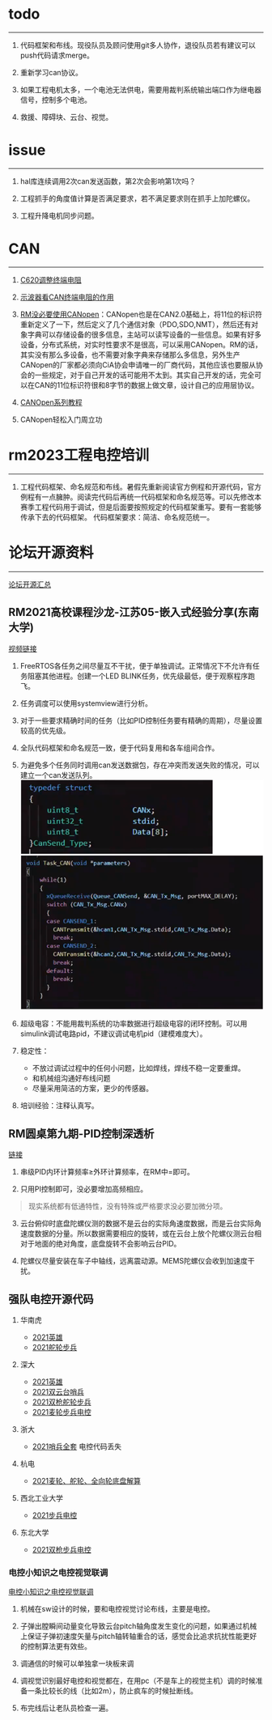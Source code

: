 # todo
----
1. 代码框架和布线。现役队员及顾问使用git多人协作，退役队员若有建议可以push代码请求merge。

2. 重新学习can协议。

3. 如果工程电机太多，一个电池无法供电，需要用裁判系统输出端口作为继电器信号，控制多个电池。

4. 救援、障碍块、云台、视觉。



# issue
----
1. hal库连续调用2次can发送函数，第2次会影响第1次吗？

2. 工程抓手的角度值计算是否满足要求，若不满足要求则在抓手上加陀螺仪。

3. 工程升降电机同步问题。



# CAN
----
1. [C620调整终端电阻](https://bbs.robomaster.com/thread-12094-1-1.html)

2. [示波器看CAN终端电阻的作用](https://zhuanlan.zhihu.com/p/26096996)

3. [RM没必要使用CANopen](https://bbs.robomaster.com/forum.php?mod=viewthread&tid=7367)：CANopen也是在CAN2.0基础上，将11位的标识符重新定义了一下，然后定义了几个通信对象（PDO,SDO,NMT），然后还有对象字典可以存储设备的很多信息，主站可以读写设备的一些信息。如果有好多设备，分布式系统，对实时性要求不是很高，可以采用CANopen。RM的话，其实没有那么多设备，也不需要对象字典来存储那么多信息，另外生产CANopen的厂家都必须向CiA协会申请唯一的厂商代码，其他应该也要服从协会的一些规定，对于自己开发的话可能用不太到。其实自己开发的话，完全可以在CAN的11位标识符很和8字节的数据上做文章，设计自己的应用层协议。

4. [CANOpen系列教程](https://www.strongerhuang.com/CANOpen/CANOpen%E7%B3%BB%E5%88%97%E6%95%99%E7%A8%8B.html)

5. CANopen轻松入门周立功



# rm2023工程电控培训
----
1. 工程代码框架、命名规范和布线。暑假先重新阅读官方例程和开源代码，官方例程有一点臃肿。阅读完代码后再统一代码框架和命名规范等。可以先修改本赛季工程代码用于调试，但是后面要按照规定的代码框架重写。要有一套能够传承下去的代码框架。
代码框架要求：简洁、命名规范统一。



# 论坛开源资料
----
[论坛开源汇总](https://bbs.robomaster.com/forum.php?mod=viewthread&tid=6979&extra=page%3D1)

## RM2021高校课程沙龙-江苏05-嵌入式经验分享(东南大学)
[视频链接](https://docs.qq.com/sheet/DUFlaU0FHZk1QS0l1?tab=cx5q1v)

1. FreeRTOS各任务之间尽量互不干扰，便于单独调试。正常情况下不允许有任务阻塞其他进程。创建一个LED BLINK任务，优先级最低，便于观察程序跑飞。

2. 任务调度可以使用systemview进行分析。

3. 对于一些要求精确时间的任务（比如PID控制任务要有精确的周期），尽量设置较高的优先级。

4. 全队代码框架和命名规范一致，便于代码复用和各车组间合作。

5. 为避免多个任务同时调用can发送数据包，存在冲突而发送失败的情况，可以建立一个can发送队列。
![canqueen](./pic/canqueen.png)

6. 超级电容：不能用裁判系统的功率数据进行超级电容的闭环控制。可以用simulink调试电路pid，不建议调试电机pid（建模难度大）。

7. 稳定性：
    - 不放过调试过程中的任何小问题，比如焊线，焊线不稳一定要重焊。
    - 和机械组沟通好布线问题
    - 尽量采用简洁的方案，更少的传感器。

8. 培训经验：注释认真写。

## RM圆桌第九期-PID控制深透析
[链接](https://bbs.robomaster.com/thread-8106-1-1.html)

1. 串级PID内环计算频率≥外环计算频率，在RM中=即可。

2. 只用PI控制即可，没必要增加高频相应。
>现实系统都有低通特性，没有特殊或严格要求没必要加微分项。

3. 云台俯仰时底盘陀螺仪测的数据不是云台的实际角速度数据，而是云台实际角速度数据的分量。所以数据需要相应的旋转，或在云台上放个陀螺仪测云台相对于地面的绝对角度，底盘旋转不会影响云台PID。

4. 陀螺仪尽量安装在车子中轴线，远离震动源。MEMS陀螺仪会收到加速度干扰。

## 强队电控开源代码
1. 华南虎
    - [2021英雄](https://bbs.robomaster.com/forum.php?mod=viewthread&tid=12215)
    - [2021舵轮步兵](https://bbs.robomaster.com/forum.php?mod=viewthread&tid=12207)

2. 深大
    - [2021英雄](https://bbs.robomaster.com/forum.php?mod=viewthread&tid=12319)
    - [2021双云台哨兵](https://bbs.robomaster.com/forum.php?mod=viewthread&tid=12293)
    - [2021双枪舵轮步兵](https://bbs.robomaster.com/forum.php?mod=viewthread&tid=12265)
    - [2021麦轮步兵电控](https://bbs.robomaster.com/forum.php?mod=viewthread&tid=12262)

3. 浙大
    - [2021哨兵全套](https://bbs.robomaster.com/forum.php?mod=viewthread&tid=6932) 电控代码丢失

4. 杭电
    - [2021麦轮、舵轮、全向轮底盘解算](https://bbs.robomaster.com/forum.php?mod=viewthread&tid=17629)

5. 西北工业大学
    - [2021步兵电控](https://bbs.robomaster.com/forum.php?mod=viewthread&tid=12255)

6. 东北大学
    - [2021双枪步兵电控](https://bbs.robomaster.com/forum.php?mod=viewthread&tid=12290)

### 电控小知识之电控视觉联调
[电控小知识之电控视觉联调](https://www.bilibili.com/video/BV1T5411K7nP/?spm_id_from=333.999.0.0&vd_source=b037d71dfcc90a4fe87a5c511ca50806)
1. 机械在sw设计的时候，要和电控视觉讨论布线，主要是电控。

2. 子弹出膛瞬间动量变化导致云台pitch轴角度发生变化的问题，如果通过机械上保证子弹初速度矢量与pitch轴转轴重合的话，感觉会比追求抗扰性能更好的控制算法更有效些。

3. 调通信的时候可以单独拿一块板来调 

4. 调视觉识别最好电控和视觉都在，在用pc（不是车上的视觉主机）调的时候准备一条比较长的线（比如2m），防止疯车的时候扯断线。

5. 布完线后让老队员检查一遍。